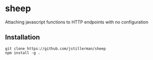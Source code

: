 # sheep
Attaching javascript functions to HTTP endpoints with no configuration

## Installation
```
git clone https://github.com/jstillerman/sheep
npm install -g . 
```

